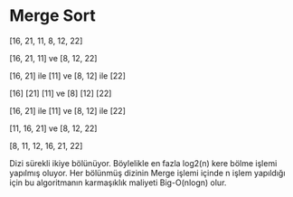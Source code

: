 # Merge Sort

[16, 21, 11, 8, 12, 22] 

[16, 21, 11] ve  [8, 12, 22]

[16, 21] ile [11]  ve [8, 12] ile [22]

[16] [21] [11] ve [8] [12] [22]

[16, 21] ile [11] ve [8, 12] ile [22]

[11, 16, 21] ve  [8, 12, 22]

[8, 11, 12, 16, 21, 22]

Dizi sürekli ikiye bölünüyor. Böylelikle en fazla log2(n) kere bölme işlemi yapılmış oluyor. Her bölünmüş dizinin Merge işlemi içinde n işlem yapıldığı için bu algoritmanın karmaşıklık maliyeti Big-O(nlogn) olur.